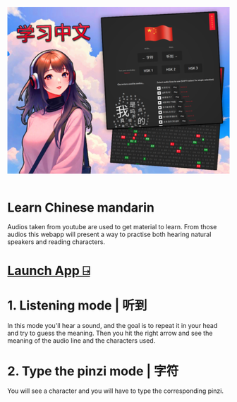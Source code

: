 
<a href="https://learn-chinese-by-listening.vercel.app/"><img  src="./cover.png" alt="cover" /></a>
<br/>
<br/>

# Learn Chinese mandarin  
Audios taken from youtube are used to get material to learn. From those audios this webapp will present a way to practise both hearing natural speakers and reading characters.

# [Launch App ⍈](https://learn-chinese-by-listening.vercel.app/)
 

# 1. Listening mode | 听到
In this mode you'll hear a sound, and the goal is to repeat it in your head and try to guess the meaning. Then you hit the right arrow and see the meaning of the audio line and the characters used. 

# 2. Type the pinzi mode | 字符
You will see a character and you will have to type the corresponding pinzi.